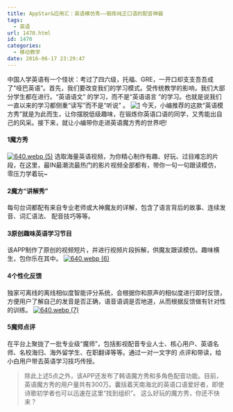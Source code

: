 ```yaml
---
title: AppStar&应用汇：英语模仿秀——锻炼纯正口语的配音神器
tags:
  - 英语
url: 1470.html
id: 1470
categories:
  - 移动教学
date: 2016-06-17 23:29:47
---
```


中国人学英语有一个怪状：考过了四六级，托福、GRE，一开口却支支吾吾成了”哑巴英语”。首先，我们要改变我们的学习模式。受传统教学的影响，我们大部分学生都在进行。“英语语文” 的学习，而不是“英语语言 ”的学习。也就是说我们一直以来的学习都侧重“读写”而不是“听说” 。 [![1](http://www.ilester.net/wp-content/uploads/2016/06/1-3.png)](http://www.ilester.net/wp-content/uploads/2016/06/1-3.png) 今天，小编推荐的这款“英语模方秀”就是为此而生，让你摆脱低级趣味，在锻炼你英语口语的同学，又秀能出自己的风采。接下来，就让小编带你走进英语魔方秀的世界吧!

#### **1魔方秀**

[![640.webp (5)](http://www.ilester.net/wp-content/uploads/2016/06/640.webp-5-2-180x300.jpg)](http://www.ilester.net/wp-content/uploads/2016/06/640.webp-5-2.jpg) 选取海量英语视频，为你精心制作有趣、好玩、过目难忘的片段，在这里，最IN最潮流最热门的影片视频全部都有，带你一句一句跟读模仿，零压力学着玩~

#### **2魔方“讲解秀”**

每句台词都配有来自专业老师或大神魔友的详解，包含了语言背后的故事、连续发音、词汇语法、 配音技巧等等。

#### **3原创趣味英语学习节目**

该APP制作了原创的视频短片，并进行视频片段拆解，供魔友跟读模仿。趣味横生，包你乐在其中。 [![640.webp (6)](http://www.ilester.net/wp-content/uploads/2016/06/640.webp-6-1-169x300.jpg)](http://www.ilester.net/wp-content/uploads/2016/06/640.webp-6-1.jpg)

#### **4个性化反馈**

独家可离线的离线相似度智能评分系统，会根据你和原声的相似度进行即时反馈，方便用户了解自己的发音是否正确，语音语调是否地道，从而根据反馈做有针对性的训练。 [![640.webp (7)](http://www.ilester.net/wp-content/uploads/2016/06/640.webp-7-180x300.jpg)](http://www.ilester.net/wp-content/uploads/2016/06/640.webp-7.jpg)

#### **5魔师点评**

在平台上聚拢了一批专业级“魔师”，包括影视配音专业人士、核心用户、英语名师、名校海归、海外留学生、在职翻译等等。通过一对一文字的 点评和带读，给小白用户带去英语学习技巧传授。

> 除此上述5点之外，该APP还发布了韩语魔方秀和多角色配音功能。目前，英语魔方秀的用户量共有300万。囊括着天南海北的英语口语爱好者，即使诗歌初学者也可以迅速在这里“找到组织”。 这么好玩的魔方秀，你还不快来？